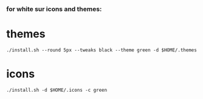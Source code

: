 ### for white sur icons and themes:

# themes
`./install.sh --round 5px --tweaks black --theme green -d $HOME/.themes`
# icons
`./install.sh -d $HOME/.icons -c green`

